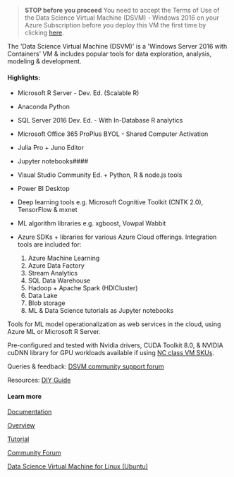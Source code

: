 ﻿> **STOP before you proceed**  You need to accept the Terms of Use of the Data Science Virtual Machine (DSVM) - Windows 2016 on your Azure Subscription before you deploy this VM the first time by clicking [here]({Constants.WindowsDsVmTermOfUseUrl}). 

The 'Data Science Virtual Machine (DSVM)' is a 'Windows Server 2016 with Containers' VM & includes popular tools for data exploration, analysis, modeling & development.

#### Highlights:

* Microsoft R Server - Dev. Ed. (Scalable R)
* Anaconda Python
* SQL Server 2016 Dev. Ed. - With In-Database R analytics
* Microsoft Office 365 ProPlus BYOL - Shared Computer Activation
* Julia Pro + Juno Editor
* Jupyter notebooks#### 
* Visual Studio Community Ed. + Python, R & node.js tools
* Power BI Desktop
* Deep learning tools e.g. Microsoft Cognitive Toolkit (CNTK 2.0), TensorFlow & mxnet
* ML algorithm libraries e.g. xgboost, Vowpal Wabbit
* Azure SDKs + libraries for various Azure Cloud offerings. Integration tools are included for: 

    1. Azure Machine Learning
    2. Azure Data Factory
    3. Stream Analytics
    4. SQL Data Warehouse
    5. Hadoop + Apache Spark (HDICluster)
    6. Data Lake
    7. Blob storage
    8. ML & Data Science tutorials as Jupyter notebooks

Tools for ML model operationalization as web services in the cloud, using Azure ML or Microsoft R Server.

Pre-configured and tested with Nvidia drivers, CUDA Toolkit 8.0, & NVIDIA cuDNN library for GPU workloads available if using [NC class VM SKUs](https://docs.microsoft.com/en-us/azure/virtual-machines/windows/sizes-gpu).

Queries & feedback: [DSVM community support forum](https://social.microsoft.com/Forums/en-US/home?forum=dsvm)

Resources: [DIY Guide](https://cahandson.blob.core.windows.net/workshop/DSVM%20Workshop%20Walkthrough.pdf)

#### Learn more
[Documentation](https://docs.microsoft.com/en-us/azure/machine-learning/machine-learning-data-science-provision-vm)

[Overview](https://docs.microsoft.com/en-us/azure/machine-learning/machine-learning-data-science-virtual-machine-overview)

[Tutorial](https://docs.microsoft.com/en-us/azure/machine-learning/machine-learning-data-science-vm-do-ten-things)

[Community Forum](https://social.microsoft.com/Forums/en-US/home?forum=dsvm)

[Data Science Virtual Machine for Linux (Ubuntu)](https://azuremarketplace.microsoft.com/en-us/marketplace/apps/microsoft-ads.linux-data-science-vm-ubuntu)
